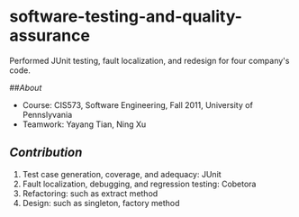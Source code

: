 software-testing-and-quality-assurance
======================================

Performed JUnit testing, fault localization, and redesign for four company's code.

##_About_
* Course: CIS573, Software Engineering, Fall 2011, University of Pennslyvania
* Teamwork: Yayang Tian, Ning Xu

## _Contribution_
1. Test case generation, coverage, and adequacy: JUnit
2. Fault localization, debugging, and regression testing: Cobetora
3. Refactoring: such as extract method
4. Design: such as singleton, factory method
